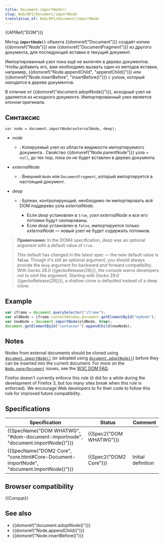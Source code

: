 ```yaml
---
title: Document.importNode()
slug: Web/API/Document/importNode
translation_of: Web/API/Document/importNode
---
```


{{APIRef("DOM")}}

Метод **`importNode()`** объекта {{domxref("Document")}} создаёт копию {{domxref("Node")}} или {{domxref("DocumentFragment")}} из другого документа, для последующей вставки в текущий документ.

Импортированный узел пока ещё не включён в дерево документов. Чтобы добавить его, вам необходимо вызвать один из методов вставки, например, {{domxref("Node.appendChild", "appendChild()")}} или {{domxref("Node.insertBefore", "insertBefore()")}} с узлом, который _находится_ в дереве документов.

В отличие от {{domxref("document.adoptNode()")}}, исходный узел не удаляется из исходного документа. Импортированный узел является клоном оригинала.

## Синтаксис

```
var node = document.importNode(externalNode, deep);
```

- _node_
  - : Копируемый узел из области видимости импортируемого документа . Свойство {{domxref("Node.parentNode")}} узла = `null`, до тех пор, пока он не будет вставлен в дерево документа.
- _externalNode_
  - : Внешний `Node` или `DocumentFragment`, который импортируется в настоящий документ.
- _deep_

  - : Булеан, контролирующий, необходимо ли импортировать всё DOM поддерево узла _externalNode_.

    - Если _deep_ установлен в `true`, _узел externalNode_ и все его потомки будут скопированы.
    - Если _deep_ установлен в `false`, импортируется только _externalNode_ — новый узел не будет содержать потомков.

> **Примечание:** In the DOM4 specification, _deep_ was an optional argument with a default value of `true`.
>
> This default has changed in the latest spec — the new default value is **`false`**. Though it's still an optional argument, you should always provide the `deep` argument for backward _and_ forward compatibility. With Gecko 28.0 {{geckoRelease(28)}}, the console warns developers not to omit the argument. Starting with Gecko 29.0 {{geckoRelease(29)}}), a shallow clone is defaulted instead of a deep clone.

## Example

```js
var iframe = document.querySelector("iframe");
var oldNode = iframe.contentWindow.document.getElementById("myNode");
var newNode = document.importNode(oldNode, true);
document.getElementById("container").appendChild(newNode);
```

## Notes

Nodes from external documents should be cloned using [`document.importNode()`](/ru/docs/Web/API/Document/importNode) (or adopted using [`document.adoptNode()`](/ru/docs/Web/API/Document/adoptNode)) before they can be inserted into the current document. For more on the [`Node.ownerDocument`](/ru/docs/Web/API/Node/ownerDocument) issues, see the [W3C DOM FAQ](http://www.w3.org/DOM/faq.html#ownerdoc).

Firefox doesn't currently enforce this rule (it did for a while during the development of Firefox 3, but too many sites break when this rule is enforced). We encourage Web developers to fix their code to follow this rule for improved future compatibility.

## Specifications

| Specification                                                                                                        | Status                           | Comment            |
| -------------------------------------------------------------------------------------------------------------------- | -------------------------------- | ------------------ |
| {{SpecName("DOM WHATWG", "#dom-document-importnode", "document.importNode()")}}             | {{Spec2("DOM WHATWG")}} |                    |
| {{SpecName("DOM2 Core", "core.html#Core-Document-importNode", "document.importNode()")}} | {{Spec2("DOM2 Core")}}     | Initial definition |

## Browser compatibility

{{Compat}}

## See also

- {{domxref("document.adoptNode()")}}
- {{domxref("Node.appendChild()")}}
- {{domxref("Node.insertBefore()")}}

